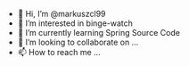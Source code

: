 - 👋 Hi, I’m @markuszcl99
- 👀 I’m interested in binge-watch
- 🌱 I’m currently learning Spring Source Code
- 💞️ I’m looking to collaborate on ...
- 📫 How to reach me ...

<!---
markuszcl99/markuszcl99 is a ✨ special ✨ repository because its `README.md` (this file) appears on your GitHub profile.
You can click the Preview link to take a look at your changes.
--->
